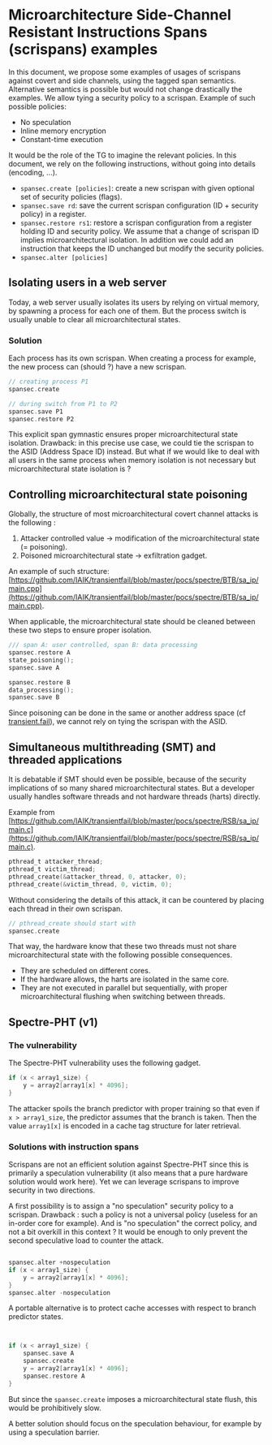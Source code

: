# Microarchitecture Side-Channel Resistant Instructions Spans (scrispans) examples
In this document, we propose some examples of usages of scrispans against covert and side channels, using the tagged span semantics. Alternative semantics is possible but would not change drastically the examples.
We allow tying a security policy to a scrispan. Example of such possible policies:
- No speculation
- Inline memory encryption
- Constant-time execution

It would be the role of the TG to imagine the relevant policies.
In this document, we rely on the following instructions, without going into details (encoding, ...).

- ``spansec.create [policies]``: create a new scrispan with given optional set of security policies (flags).
- ``spansec.save rd``: save the current scrispan configuration (ID + security policy) in a register.
- ``spansec.restore rs1``: restore a scrispan configuration from a register holding ID and security policy.
We assume that a change of scrispan ID implies microarchitectural isolation.
In addition we could add an instruction that keeps the ID unchanged but modify the security policies.
- ``spansec.alter [policies]``


## Isolating users in a web server
Today, a web server usually isolates its users by relying on virtual memory, by spawning a process for each one of them.
But the process switch is usually unable to clear all microarchitectural states.
###  Solution
Each process has its own scrispan.
When creating a process for example, the new process can (should ?) have a new scrispan.
```c
// creating process P1
spansec.create

// during switch from P1 to P2
spansec.save P1
spansec.restore P2
```
This explicit span gymnastic ensures proper microarchitectural state isolation.
Drawback: in this precise use case, we could tie the scrispan to the ASID (Address Space ID) instead.
But what if we would like to deal with all users in the same process when memory isolation is not necessary but microarchitectural state isolation is ?

## Controlling microarchitectural state poisoning

Globally, the structure of most microarchitectural covert channel attacks is the following :
1. Attacker controlled value -> modification of the microarchitectural state (= poisoning).
2. Poisoned microarchitectural state -> exfiltration gadget.

An example of such structure: [https://github.com/IAIK/transientfail/blob/master/pocs/spectre/BTB/sa_ip/main.cpp](https://github.com/IAIK/transientfail/blob/master/pocs/spectre/BTB/sa_ip/main.cpp).

When applicable, the microarchitectural state should be cleaned between these two steps to ensure proper isolation.
```c
/// span A: user controlled, span B: data processing
spansec.restore A
state_poisoning();
spansec.save A

spansec.restore B
data_processing();
spansec.save B
```
Since poisoning can be done in the same or another address space (cf [transient.fail](https://transient.fail/)), we cannot rely on tying the scrispan with the ASID.

## Simultaneous multithreading (SMT) and threaded applications
It is debatable if SMT should even be possible, because of the security implications of so many shared microarchitectural states.
But a developer usually handles software threads and not hardware threads (harts) directly.

Example from [https://github.com/IAIK/transientfail/blob/master/pocs/spectre/RSB/sa_ip/main.c](https://github.com/IAIK/transientfail/blob/master/pocs/spectre/RSB/sa_ip/main.c).
```c
pthread_t attacker_thread;
pthread_t victim_thread;
pthread_create(&attacker_thread, 0, attacker, 0);
pthread_create(&victim_thread, 0, victim, 0);
```
Without considering the details of this attack, it can be countered by placing each thread in their own scrispan.
```c
// pthread_create should start with
spansec.create
```
That way, the hardware know that these two threads must not share microarchitectural state with the following possible consequences.
- They are scheduled on different cores.
- If the hardware allows, the harts are isolated in the same core.
- They are not executed in parallel but sequentially, with proper microarchitectural flushing when switching between threads.

## Spectre-PHT (v1)

### The vulnerability
The Spectre-PHT vulnerability uses the following gadget.
```c
if (x < array1_size) {
    y = array2[array1[x] * 4096];
}
```
The attacker spoils the branch predictor with proper training so that even if ``x > array1_size``, the predictor assumes that the branch is taken.
Then the value ``array1[x]`` is encoded in a cache tag structure for later retrieval.

### Solutions with instruction spans
Scrispans are not an efficient solution against Spectre-PHT since this is primarily a speculation vulnerability (it also means that a pure hardware solution would work here). Yet we can leverage scrispans to improve security in two directions.

A first possibility is to assign a "no speculation" security policy to a scrispan. Drawback : such a policy is not a universal policy (useless for an in-order core for example). And is "no speculation" the correct policy, and not a bit overkill in this context ? It would be enough to only prevent the second speculative load to counter the attack.
```c

spansec.alter +nospeculation
if (x < array1_size) {
    y = array2[array1[x] * 4096];
}
spansec.alter -nospeculation
```

A portable alternative is to protect cache accesses with respect to branch predictor states.
```c


if (x < array1_size) {
    spansec.save A
    spansec.create
    y = array2[array1[x] * 4096];
    spansec.restore A
}

```
But since the ``spansec.create`` imposes a microarchitectural state flush, this would be prohibitively slow.

A better solution should focus on the speculation behaviour, for example by using a speculation barrier.